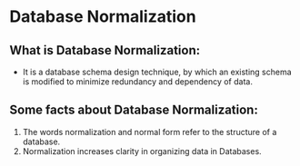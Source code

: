 # Database Normalization

## What is Database Normalization: 
- It is a database schema design technique, by which an existing schema is modified to minimize redundancy and dependency of data. 


## Some facts about Database Normalization: 

1. The words normalization and normal form refer to the structure of a database.
2. Normalization increases clarity in organizing data in Databases.